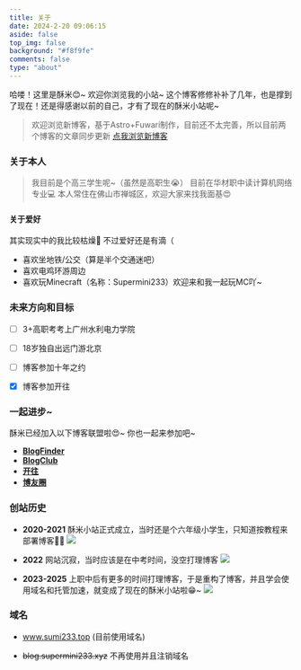 ```yaml
---
title: 关于
date: 2024-2-20 09:06:15
aside: false
top_img: false
background: "#f8f9fe"
comments: false
type: "about"
---
```


哈喽！这里是酥米😊~ 欢迎你浏览我的小站~
这个博客修修补补了几年，也是撑到了现在！还是得感谢以前的自己，才有了现在的酥米小站呢~

> 欢迎浏览新博客，基于Astro+Fuwari制作，目前还不太完善，所以目前两个博客的文章同步更新
[点我浏览新博客](https://astro.sumi233.top "新博客")

### 关于本人

> 我目前是个高三学生呢~（虽然是高职生😭） 目前在华材职中读计算机网络专业💻 本人常住在佛山市禅城区，欢迎大家来找我面基😍

#### 关于爱好

其实现实中的我比较枯燥🥲 不过爱好还是有滴（

- 喜欢坐地铁/公交（算是半个交通迷吧）
- 喜欢电鸡环游周边
- 喜欢玩Minecraft（名称：Supermini233）欢迎来和我一起玩MC吖~

### 未来方向和目标

 - [ ] 3+高职考考上广州水利电力学院

 - [ ] 18岁独自出远门游北京

 - [ ] 博客参加十年之约

 - [x] 博客参加开往

### 一起进步~

酥米已经加入以下博客联盟啦😍~ 你也一起来参加吧~

- [**BlogFinder**](https://bf.zzxworld.com/s/1662 "BlogFinder")
- [**BlogClub**](https://www.blogsclub.org/blog/405.html "BlogClub")
- [**开往**](https://www.travellings.cn/ "travellings")
- [**博友圈**](https://www.boyouquan.com/blogs/www.sumi233.top "boyouquan")


### 创站历史

- **2020-2021** 酥米小站正式成立，当时还是个六年级小学生，只知道按教程来部署博客🤦🤣
![](https://cdn.sumi233.top/gh/huang233893/blog-image-bed@main/top/huang233893/imgs/blog/blog13.jpg)

- **2022** 网站沉寂，当时应该是在中考时间，没空打理博客
![](https://cdn.sumi233.top/gh/huang233893/blog-image-bed@main/top/huang233893/imgs/blog/about12.jpg)

- **2023-2025** 上职中后有更多的时间打理博客，于是重构了博客，并且学会使用域名和托管加速，就变成了现在的酥米小站啦😁~
![](https://cdn.sumi233.top/gh/huang233893/blog-image-bed@main/top/huang233893/imgs/blog/%E5%B1%8F%E5%B9%95%E6%88%AA%E5%9B%BE%202025-08-27%20202801.jpg)

### 域名

- www.sumi233.top (目前使用域名)

- ~~blog.supermini233.xyz~~ 不再使用并且注销域名
